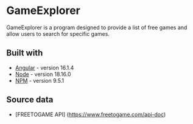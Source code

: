# GameExplorer
GameExplorer is a program designed to provide a list of free games and allow users to search for specific games.

## Built with
* [Angular](https://angular.io/) - version 16.1.4
* [Node](https://nodejs.org/) - version 18.16.0
* [NPM](https://npmjs.com) - version 9.5.1

## Source data
* [FREETOGAME API] (https://www.freetogame.com/api-doc)